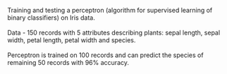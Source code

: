 Training and testing a perceptron (algorithm for supervised learning of binary classifiers) on Iris data.
\
\
Data - 150 records with 5 attributes describing plants: sepal length, sepal width, petal length, petal width and species.
\
\
Perceptron is trained on 100 records and can predict the species of remaining 50 records with 96% accuracy.
